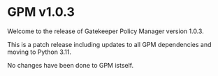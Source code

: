 # GPM v1.0.3

Welcome to the release of Gatekeeper Policy Manager version 1.0.3.

This is a patch release including updates to all GPM dependencies and moving to Python 3.11.

No changes have been done to GPM istself.
